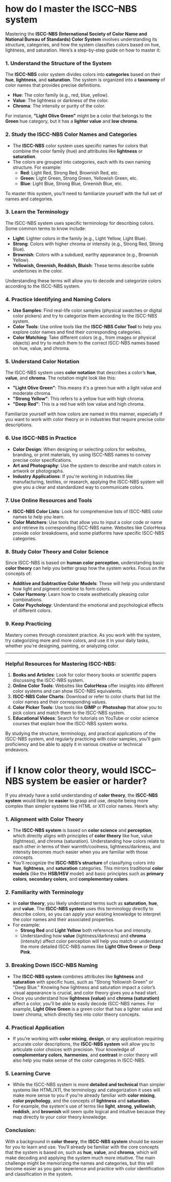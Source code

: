 # how do I master the ISCC–NBS system
Mastering the **ISCC-NBS (International Society of Color Name and National Bureau of Standards) Color System** involves understanding its structure, categories, and how the system classifies colors based on hue, lightness, and saturation. Here’s a step-by-step guide on how to master it:

### 1. **Understand the Structure of the System**
   The **ISCC-NBS** color system divides colors into **categories** based on their **hue**, **lightness**, and **saturation**. The system is organized into a **taxonomy** of color names that provides precise definitions.

   - **Hue**: The color family (e.g., red, blue, yellow).
   - **Value**: The lightness or darkness of the color.
   - **Chroma**: The intensity or purity of the color.

   For instance, **"Light Olive Green"** might be a color that belongs to the **Green** hue category, but it has a **lighter value** and **low chroma**.

### 2. **Study the ISCC-NBS Color Names and Categories**
   - The **ISCC-NBS** color system uses specific names for colors that combine the color family (hue) and attributes like **lightness** or **saturation**.
   - The colors are grouped into categories, each with its own naming structure. For example:
     - **Red**: Light Red, Strong Red, Brownish Red, etc.
     - **Green**: Light Green, Strong Green, Yellowish Green, etc.
     - **Blue**: Light Blue, Strong Blue, Greenish Blue, etc.
   
   To master this system, you’ll need to familiarize yourself with the full set of names and categories.

### 3. **Learn the Terminology**
   The ISCC-NBS system uses specific terminology for describing colors. Some common terms to know include:
   - **Light**: Lighter colors in the family (e.g., Light Yellow, Light Blue).
   - **Strong**: Colors with higher chroma or intensity (e.g., Strong Red, Strong Blue).
   - **Brownish**: Colors with a subdued, earthy appearance (e.g., Brownish Yellow).
   - **Yellowish, Greenish, Reddish, Bluish**: These terms describe subtle undertones in the color.

   Understanding these terms will allow you to decode and categorize colors according to the ISCC-NBS system.

### 4. **Practice Identifying and Naming Colors**
   - **Use Samples**: Find real-life color samples (physical swatches or digital color pickers) and try to categorize them according to the ISCC-NBS system. 
   - **Color Tools**: Use online tools like the **ISCC-NBS Color Tool** to help you explore color names and find their corresponding categories.
   - **Color Matching**: Take different colors (e.g., from images or physical objects) and try to match them to the correct ISCC-NBS names based on hue, value, and chroma.

### 5. **Understand Color Notation**
   The ISCC-NBS system uses **color notation** that describes a color’s **hue**, **value**, and **chroma**. The notation might look like this:
   - **"Light Olive Green"**: This means it's a green hue with a light value and moderate chroma.
   - **"Strong Yellow"**: This refers to a yellow hue with high chroma.
   - **"Deep Red"**: This is a red hue with low value and high chroma.

   Familiarize yourself with how colors are named in this manner, especially if you want to work with color theory or in industries that require precise color descriptions.

### 6. **Use ISCC-NBS in Practice**
   - **Color Design**: When designing or selecting colors for websites, branding, or print materials, try using ISCC-NBS names to convey precise color specifications.
   - **Art and Photography**: Use the system to describe and match colors in artwork or photographs.
   - **Industry Applications**: If you're working in industries like manufacturing, textiles, or research, applying the ISCC-NBS system will give you a clear and standardized way to communicate colors.

### 7. **Use Online Resources and Tools**
   - **ISCC-NBS Color Lists**: Look for comprehensive lists of ISCC-NBS color names to help you learn.
   - **Color Matchers**: Use tools that allow you to input a color code or name and retrieve its corresponding ISCC-NBS name. Websites like ColorHexa provide color breakdowns, and some platforms have specific ISCC-NBS categories.

### 8. **Study Color Theory and Color Science**
   Since ISCC-NBS is based on **human color perception**, understanding basic **color theory** can help you better grasp how the system works. Focus on the concepts of:
   - **Additive and Subtractive Color Models**: These will help you understand how light and pigment combine to form colors.
   - **Color Harmony**: Learn how to create aesthetically pleasing color combinations.
   - **Color Psychology**: Understand the emotional and psychological effects of different colors.

### 9. **Keep Practicing**
   Mastery comes through consistent practice. As you work with the system, try categorizing more and more colors, and use it in your daily tasks, whether you're designing, painting, or analyzing color.

---

### **Helpful Resources for Mastering ISCC-NBS**:
1. **Books and Articles**: Look for color theory books or scientific papers discussing the ISCC-NBS system.
2. **Online Color Tools**: Websites like **ColorHexa** offer insights into different color systems and can show ISCC-NBS equivalents.
3. **ISCC-NBS Color Charts**: Download or refer to color charts that list the color names and their corresponding values.
4. **Color Picker Tools**: Use tools like **GIMP** or **Photoshop** that allow you to pick colors and match them to the ISCC-NBS system.
5. **Educational Videos**: Search for tutorials on YouTube or color science courses that explain how the ISCC-NBS system works.

By studying the structure, terminology, and practical applications of the ISCC-NBS system, and regularly practicing with color samples, you’ll gain proficiency and be able to apply it in various creative or technical endeavors.

# if I know color theory, would ISCC–NBS system be easier or harder?

If you already have a solid understanding of **color theory**, the **ISCC-NBS system** would likely be **easier** to grasp and use, despite being more complex than simpler systems like HTML or X11 color names. Here’s why:

### 1. **Alignment with Color Theory**
   - The **ISCC-NBS system** is based on **color science** and **perception**, which directly aligns with principles of **color theory** like hue, value (lightness), and chroma (saturation). Understanding how colors relate to each other in terms of their warmth/coolness, lightness/darkness, and intensity becomes much easier when you are familiar with those concepts.
   - You’ll recognize the **ISCC-NBS’s structure** of classifying colors into **hue**, **lightness**, and **saturation** categories. This mirrors traditional **color models** (like the **HSB/HSV** model) and basic principles such as **primary colors**, **secondary colors**, and **complementary colors**.

### 2. **Familiarity with Terminology**
   - In **color theory**, you likely understand terms such as **saturation**, **hue**, and **value**. The **ISCC-NBS system** uses this terminology directly to describe colors, so you can apply your existing knowledge to interpret the color names and their associated properties.
   - For example:
     - **Strong Red** and **Light Yellow** both reference hue and intensity.
     - Understanding how **value** (lightness/darkness) and **chroma** (intensity) affect color perception will help you match or understand the more detailed ISCC-NBS names like **Light Olive Green** or **Deep Pink**.

### 3. **Breaking Down ISCC-NBS Naming**
   - The **ISCC-NBS system** combines attributes like **lightness** and **saturation** with specific hues, such as "Strong Yellowish Green" or "Deep Blue." Knowing how lightness and saturation impact a color’s visual appearance is crucial, and color theory gives you a head start.
   - Once you understand how **lightness (value)** and **chroma (saturation)** affect a color, you'll be able to easily decode ISCC-NBS names. For example, **Light Olive Green** is a green color that has a lighter value and lower chroma, which directly ties into color theory concepts.

### 4. **Practical Application**
   - If you’re working with **color mixing**, **design**, or any application requiring accurate color descriptions, the **ISCC-NBS system** will allow you to articulate color choices with precision. Your knowledge of **complementary colors**, **harmonies**, and **contrast** in color theory will also help you make sense of the color categories in ISCC-NBS.

### 5. **Learning Curve**
   - While the ISCC-NBS system is more **detailed and technical** than simpler systems like HTML/X11, the terminology and categorization it uses will make more sense to you if you're already familiar with **color mixing**, **color psychology**, and the concepts of **lightness** and **saturation**.
   - For example, the system's use of terms like **light**, **strong**, **yellowish**, **reddish**, and **brownish** will seem quite logical and intuitive because they map directly to your color theory knowledge.

### Conclusion:
With a background in **color theory**, the **ISCC-NBS system** should be easier for you to learn and use. You’ll already be familiar with the core concepts that the system is based on, such as **hue**, **value**, and **chroma**, which will make decoding and applying the system much more intuitive. The main challenge might be memorizing the names and categories, but this will become easier as you gain experience and practice with color identification and classification in the system.